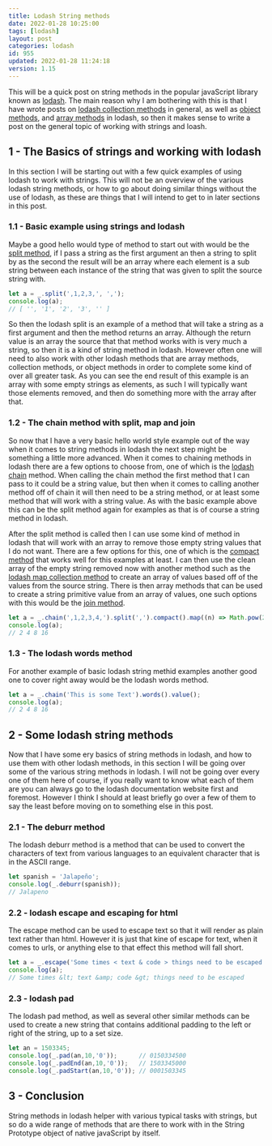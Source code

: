 ```yaml
---
title: Lodash String methods
date: 2022-01-28 10:25:00
tags: [lodash]
layout: post
categories: lodash
id: 955
updated: 2022-01-28 11:24:18
version: 1.15
---
```


This will be a quick post on string methods in the popular javaScript library known as [lodash](https://lodash.com/docs/4.17.15). The main reason why I am bothering with this is that I have wrote posts on [lodash collection methods](/2022/01/14/lodash_collection) in general, as well as [object methods](/2019/02/13/lodash_object/), and [array methods](/2019/02/14/lodash_array/) in lodash, so then it makes sense to write a post on the general topic of working with strings and loash.

<!-- more -->

## 1 - The Basics of strings and working with lodash

In this section I will be starting out with a few quick examples of using lodash to work with strings. This will not be an overview of the various lodash string methods, or how to go about doing similar things without the use of lodash, as these are things that I will intend to get to in later sections in this post.

### 1.1 - Basic example using strings and lodash

Maybe a good hello would type of method to start out with would be the [split method](/2018/12/03/lodash_split/), if I pass a string as the first argument an then a string to split by as the second the result will be an array where each element is a sub string between each instance of the string that was given to split the source string with.

```js
let a = _.split(',1,2,3,', ',');
console.log(a);
// [ '', '1', '2', '3', '' ]
```

So then the lodash split is an example of a method that will take a string as a first argument and then the method returns an array. Although the return value is an array the source that that method works with is very much a string, so then it is a kind of string method in lodash. However often one will need to also work with other lodash methods that are array methods, collection methods, or object methods in order to complete some kind of over all greater task. As you can see the end result of this example is an array with some empty strings as elements, as such I will typically want those elements removed, and then do something more with the array after that.

### 1.2 - The chain method with split, map and join

So now that I have a very basic hello world style example out of the way when it comes to string methods in lodash the next step might be something a little more advanced. When it comes to chaining methods in lodash there are a few options to choose from, one of which is the [lodash chain](/2018/11/11/lodash_chain/) method. When calling the chain method the first method that I can pass to it could be a string value, but then when it comes to calling another method off of chain it will then need to be a string method, or at least some method that will work with a string value. As with the basic example above this can be the split method again for examples as that is of course a string method in lodash.

After the split method is called then I can use some kind of method in lodash that will work with an array to remove those empty string values that I do not want. There are a few options for this, one of which is the [compact method](/2018/08/09/lodash_compact/) that works well for this examples at least. I can then use the clean array of the empty string removed now with another method such as the [lodash map collection method](/2018/02/02/lodash_map/) to create an array of values based off of the values from the source string. There is then array methods that can be used to create a string primitive value from an array of values, one such options with this would be the [join method](/2018/08/11/lodash_join/).

```js
let a = _.chain(',1,2,3,4,').split(',').compact().map((n) => Math.pow(2, n) ).join(' ').value();
console.log(a);
// 2 4 8 16
```

### 1.3 - The lodash words method

For another example of basic lodash string methid examples another good one to cover right away would be the lodash words method.

```js
let a = _.chain('This is some Text').words().value();
console.log(a);
// 2 4 8 16
```

## 2 - Some lodash string methods

Now that I have some ery basics of string methods in lodash, and how to use them with other lodash methods, in this section I will be going over some of the various string methods in lodash. I will not be going over every one of them here of course, if you really want to know what each of them are you can always go to the lodash documentation website first and foremost. However I think I should at least briefly go over a few of them to say the least before moving on to something else in this post.

### 2.1 - The deburr method

The lodash deburr method is a method that can be used to convert the characters of text from various languages to an equivalent character that is in the ASCII range.

```js
let spanish = 'Jalapeño';
console.log(_.deburr(spanish));
// Jalapeno
```

### 2.2 - lodash escape and escaping for html

The escape method can be used to escape text so that it will render as plain text rather than html. However it is just that kine of escape for text, when it comes to urls, or anything else to that effect this method will fall short.

```js
let a = _.escape('Some times < text & code > things need to be escaped');
console.log(a);
// Some times &lt; text &amp; code &gt; things need to be escaped
```

### 2.3 - lodash pad

The lodash pad method, as well as several other similar methods can be used to create a new string that contains additional padding to the left or right of the string, up to a set size.

```js
let an = 1503345; 
console.log(_.pad(an,10,'0'));      // 0150334500
console.log(_.padEnd(an,10,'0'));   // 1503345000
console.log(_.padStart(an,10,'0')); // 0001503345
```


## 3 - Conclusion

String methods in lodash helper with various typical tasks with strings, but so do a wide range of methods that are there to work with in the String Prototype object of native javaScript by itself.

